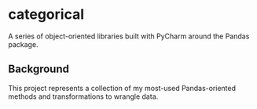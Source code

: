 # categorical

A series of object-oriented libraries built with PyCharm around the Pandas package.

## Background

This project represents a collection of my most-used Pandas-oriented methods and transformations to wrangle data. 


